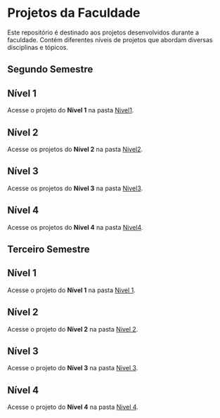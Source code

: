 # Projetos da Faculdade

Este repositório é destinado aos projetos desenvolvidos durante a faculdade. Contém diferentes níveis de projetos que abordam diversas disciplinas e tópicos.

## Segundo Semestre

## Nível 1

Acesse o projeto do **Nível 1** na pasta [Nivel1](./Segundo%20semestre/Receitas).

## Nível 2

Acesse os projetos do **Nível 2** na pasta [Nivel2](./Segundo%20semestre/Exemplojs).

## Nível 3

Acesse os projetos do **Nível 3** na pasta [Nivel3](./Segundo%20semestre/Nivel3).

## Nível 4

Acesse os projetos do **Nível 4** na pasta [Nivel4](./Segundo%20semestre/livros-angular).

## Terceiro Semestre

## Nível 1

Acesse o projeto do **Nível 1** na pasta [Nivel 1](./Terceiro%20semestre/Nivel%201).

## Nível 2

Acesse o projeto do **Nível 2** na pasta [Nivel 2](./Terceiro%20semestre/Nivel%202).

## Nível 3

Acesse o projeto do **Nível 3** na pasta [Nivel 3](./Terceiro%20semestre/Nivel%203).

## Nível 4

Acesse o projeto do **Nível 4** na pasta [Nivel 4](./Terceiro%20semestre/Nivel%204).





